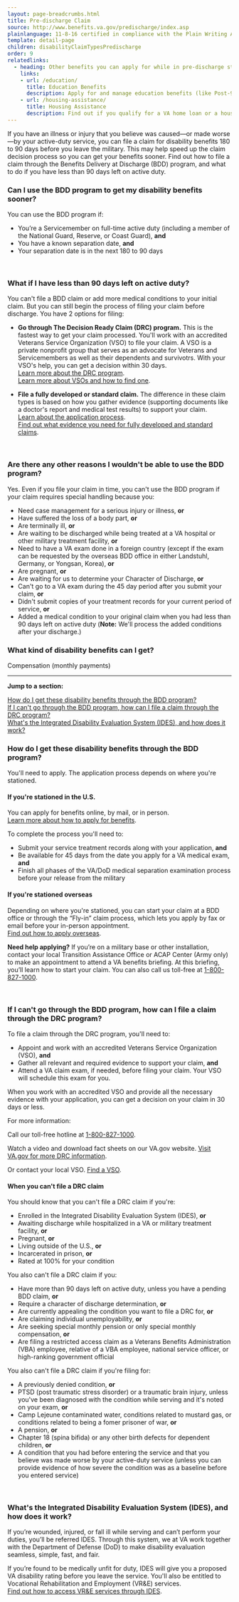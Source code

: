 ```yaml
---
layout: page-breadcrumbs.html
title: Pre-discharge Claim
source: http://www.benefits.va.gov/predischarge/index.asp
plainlanguage: 11-8-16 certified in compliance with the Plain Writing Act
template: detail-page
children: disabilityClaimTypesPredischarge
order: 9
relatedlinks:
  - heading: Other benefits you can apply for while in pre-discharge status
    links:
    - url: /education/
      title: Education Benefits
      description: Apply for and manage education benefits (like Post-9/11 GI Bill benefits) that you can use to pay for college and training programs.
    - url: /housing-assistance/
      title: Housing Assistance
      description: Find out if you qualify for a VA home loan or a housing grant to help you live more independently with your service-connected disability.
---
```


<div class="va-introtext">

If you have an illness or injury that you believe was caused—or made worse—by your active-duty service, you can file a claim for disability benefits 180 to 90 days before you leave the military. This may help speed up the claim decision process so you can get your benefits sooner. Find out how to file a claim through the Benefits Delivery at Discharge (BDD) program, and what to do if you have less than 90 days left on active duty.

</div>

<div class="feature" markdown="1">

### Can I use the BDD program to get my disability benefits sooner?
You can use the BDD program if:
-	You’re a Servicemember on full-time active duty (including a member of the National Guard, Reserve, or Coast Guard), **and**
- You have a known separation date, **and**
-	Your separation date is in the next 180 to 90 days

<br>

### What if I have less than 90 days left on active duty?
You can't file a BDD claim or add more medical conditions to your initial claim. But you can still begin the process of filing your claim before discharge. You have 2 options for filing:

- **Go through The Decision Ready Claim (DRC) program.** This is the fastest way to get your claim processed. You'll work with an accredited Veterans Service Organization (VSO) to file your claim. A VSO is a private nonprofit group that serves as an advocate for Veterans and Servicemembers as well as their dependents and survivotrs. With your VSO's help, you can get a decision within 30 days. <br/>
[Learn more about the DRC program](#drc-program). <br/>
[Learn more about VSOs and how to find one](/disability-benefits/apply/help/). <br/>

- **File a fully developed or standard claim.** The difference in these claim types is based on how you gather evidence (supporting documents like a doctor's report and medical test results) to support your claim.<br/>
[Learn about the application process](/disability-benefits/apply/).</br>
[Find out what evidence you need for fully developed and standard claims](/disability-benefits/apply/evidence/).

<br>

### Are there any other reasons I wouldn't be able to use the BDD program?
Yes. Even if you file your claim in time, you can't use the BDD program if your claim requires special handling because you:
- Need case management for a serious injury or illness, **or**
- Have suffered the loss of a body part, **or**
- Are terminally ill, **or**
- Are waiting to be discharged while being treated at a VA hospital or other military treatment facility, **or**
- Need to have a VA exam done in a foreign country (except if the exam can be requested by the overseas BDD office in either Landstuhl, Germany, or Yongsan, Korea), **or**
- Are pregnant, **or**
- Are waiting for us to determine your Character of Discharge, **or**
- Can't go to a VA exam during the 45 day period after you submit your claim, **or**
- Didn't submit copies of your treatment records for your current period of service, **or**
- Added a medical condition to your original claim when you had less than 90 days left on active duty (**Note:** We'll process the added conditions after your discharge.)

</div>

### What kind of disability benefits can I get?
Compensation (monthly payments)

-----

**Jump to a section:**

[How do I get these disability benefits through the BDD program?](#bdd-program) <br/>
[If I can't go through the BDD program, how can I file a claim through the DRC program?](#drc-program) <br/>
[What's the Integrated Disability Evaluation System (IDES), and how does it work?](#ides-program)

<span id="bdd-program"></span>

### How do I get these disability benefits through the BDD program?
You'll need to apply. The application process depends on where you're stationed.

#### If you're stationed in the U.S.
You can apply for benefits online, by mail, or in person. <br>
[Learn more about how to apply for benefits](/disability-benefits/apply/).

To complete the process you'll need to:
- Submit your service treatment records along with your application, **and**
- Be available for 45 days from the date you apply for a VA medical exam, **and**
- Finish all phases of the VA/DoD medical separation examination process before your release from the military

#### If you're stationed overseas
Depending on where you're stationed, you can start your claim at a BDD office or through the “Fly-in” claim process, which lets you apply by fax or email before your in-person appointment. <br>
[Find out how to apply overseas](/disability-benefits/apply/claim-types/predischarge-claim/overseas/).

**Need help applying?** If you’re on a military base or other installation, contact your local Transition Assistance Office or ACAP Center (Army only) to make an appointment to attend a VA benefits briefing. At this briefing, you’ll learn how to start your claim. You can also call us toll-free at <a href="tel:+18008271000">1-800-827-1000</a>.

<br>

<span id="drc-program"></span>

### If I can't go through the BDD program, how can I file a claim through the DRC program?

To file a claim through the DRC program, you'll need to:
- Appoint and work with an accredited Veterans Service Organization (VSO), **and**
- Gather all relevant and required evidence to support your claim, **and**
- Attend a VA claim exam, if needed, before filing your claim. Your VSO will schedule this exam for you.

When you work with an accredited VSO and provide all the necessary evidence with your application, you can get a decision on your claim in 30 days or less. <br>

For more information:

Call our toll-free hotline at <a href="tel:+18008271000">1-800-827-1000</a>. 

Watch a video and download fact sheets on our VA.gov website. [Visit VA.gov for more DRC information](https://www.benefits.va.gov/compensation/drc.asp#eligible-to-file). 

Or contact your local VSO. [Find a VSO](https://www.ebenefits.va.gov/ebenefits/vso-search).

#### When you can't file a DRC claim

You should know that you can't file a DRC claim if you're:

- Enrolled in the Integrated Disability Evaluation System (IDES), **or**
- Awaiting discharge while hospitalized in a VA or military treatment facility, **or**
- Pregnant, **or**
- Living outside of the U.S., **or**
- Incarcerated in prison, **or**
- Rated at 100% for your condition

You also can't file a DRC claim if you:
- Have more than 90 days left on active duty, unless you have a pending BDD claim, **or**
- Require a character of discharge determination, **or**
- Are currently appealing the condition you want to file a DRC for, **or**
- Are claiming individual unemployability, **or**
- Are seeking special monthly pension or only special monthly compensation, **or**
- Are filing a restricted access claim as a Veterans Benefits Administration (VBA) employee, relative of a VBA employee, national service officer, or high-ranking government official

You also can't file a DRC claim if you're filing for:
- A previously denied condition, **or**
- PTSD (post traumatic stress disorder) or a traumatic brain injury, unless you've been diagnosed with the condition while serving and it's noted on your exam, **or**
- Camp Lejeune contaminated water, conditions related to mustard gas, or conditions related to being a fomer prisoner of war, **or**
- A pension, **or**
- Chapter 18 (spina bifida) or any other birth defects for dependent children, **or**
- A condition that you had before entering the service and that you believe was made worse by your active-duty service (unless you can provide evidence of how severe the condition was as a baseline before you entered service)

<br>

<span id="ides-program"></span>

### What's the Integrated Disability Evaluation System (IDES), and how does it work?

If you’re wounded, injured, or fall ill while serving and can’t perform your duties, you’ll be referred IDES. Through this system, we at VA work together with the Department of Defense (DoD) to make disability evaluation seamless, simple, fast, and fair.

If you’re found to be medically unfit for duty, IDES will give you a proposed VA disability rating before you leave the service. You'll also be entitled to Vocational Rehabilitation and Employment (VR&E) services. <br/>
[Find out how to access VR&E services through IDES](/employment/vocational-rehab-and-employment/ides/).


